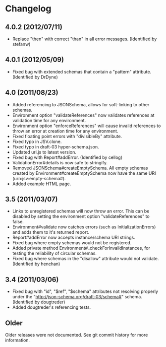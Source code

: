 # Changelog

## 4.0.2 (2012/07/11)

*	Replace "then" with correct "than" in all error messages. (Identified by stefanw)

## 4.0.1 (2012/05/09)

*	Fixed bug with extended schemas that contain a "pattern" attribute. (Identified by DrDyne)

## 4.0 (2011/08/23)

*	Added referencing to JSONSchema, allows for soft-linking to other schemas.
*	Environment option "validateReferences" now validates references at validation time for any environment.
*	Environment option "enforceReferences" will cause invalid references to throw an error at creation time for any environment.
*	Fixed floating point errors with "divisibleBy" attribute.
*	Fixed typo in JSV.clone.
*	Fixed typo in draft-03 hyper-schema.json.
*	Updated uri.js to latest version.
*	Fixed bug with Report#addError. (Identified by cellog)
*	ValidationError#details is now safe to stringify.
*	Removed JSONSchema#createEmptySchema. All empty schemas created by Environment#createEmptySchema now have the same URI (urn:jsv:empty-schema#).
*	Added example HTML page.

## 3.5 (2011/03/07)

*	Links to unregistered schemas will now throw an error. This can be disabled by setting the environment option "validateReferences" to false.
*	Environment#validate now catches errors (such as InitializationErrors) and adds them to it's returned report.
*	Report#addError now accepts instance/schema URI strings.
*	Fixed bug where empty schemas would not be registered.
*	Added private method Environment#_checkForInvalidInstances, for testing the reliability of circular schemas.
*	Fixed bug where schemas in the "disallow" attribute would not validate. (Identified by henchan)

## 3.4 (2011/03/06)

*	Fixed bug with "id", "$ref", "$schema" attributes not resolving properly under the "http://json-schema.org/draft-03/schema#" schema. (Identified by dougtreder)
*	Added dougtreder's referencing tests.

## Older

Older releases were not documented. See git commit history for more information.

